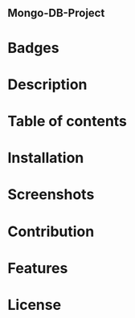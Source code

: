 ## Mongo-DB-Project 



# Badges

# Description 

# Table of contents

# Installation

# Screenshots

# Contribution

# Features


# License 


